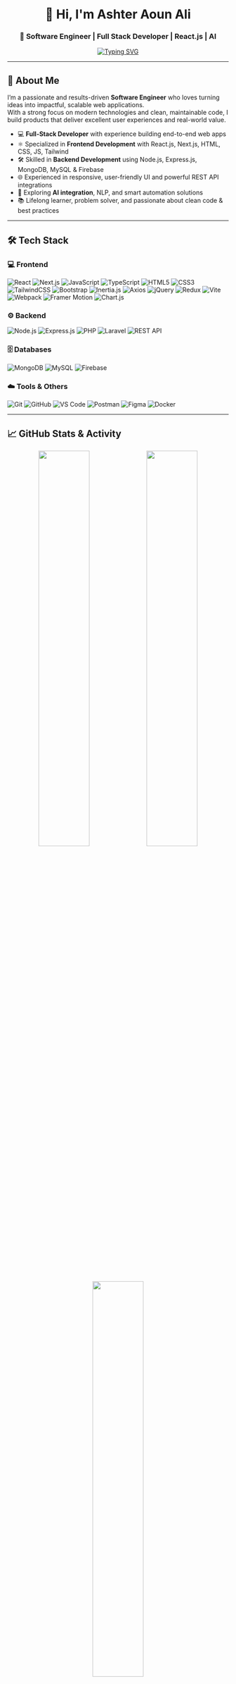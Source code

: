 <!-- Profile README for Ashter Aoun Ali -->

<h1 align="center">👋 Hi, I'm Ashter Aoun Ali</h1>
<h3 align="center">🚀 Software Engineer | Full Stack Developer | React.js | AI</h3>

<!-- Typing Animation -->
<p align="center">
  <a href="https://git.io/typing-svg">
    <img src="https://readme-typing-svg.herokuapp.com?size=24&color=00C2FF&center=true&vCenter=true&width=500&lines=Full+Stack+Developer;React.js+%26+Next.js+Specialist;AI+%26+NLP+Explorer;Open+Source+Contributor;Always+Learning+🚀" alt="Typing SVG" />
  </a>
</p>

---

## 🚀 About Me

I’m a passionate and results-driven **Software Engineer** who loves turning ideas into impactful, scalable web applications.  
With a strong focus on modern technologies and clean, maintainable code, I build products that deliver excellent user experiences and real-world value.

- 💻 **Full-Stack Developer** with experience building end-to-end web apps  
- ⚛️ Specialized in **Frontend Development** with React.js, Next.js, HTML, CSS, JS, Tailwind  
- 🛠️ Skilled in **Backend Development** using Node.js, Express.js, MongoDB, MySQL & Firebase  
- 🌐 Experienced in responsive, user-friendly UI and powerful REST API integrations  
- 🤖 Exploring **AI integration**, NLP, and smart automation solutions  
- 📚 Lifelong learner, problem solver, and passionate about clean code & best practices

---

## 🛠️ Tech Stack

### 💻 Frontend
![React](https://img.shields.io/badge/React-20232A?style=for-the-badge&logo=react&logoColor=61DAFB)
![Next.js](https://img.shields.io/badge/Next.js-000000?style=for-the-badge&logo=nextdotjs&logoColor=white)
![JavaScript](https://img.shields.io/badge/JavaScript-323330?style=for-the-badge&logo=javascript&logoColor=F7DF1E)
![TypeScript](https://img.shields.io/badge/TypeScript-007ACC?style=for-the-badge&logo=typescript&logoColor=white)
![HTML5](https://img.shields.io/badge/HTML5-E34F26?style=for-the-badge&logo=html5&logoColor=white)
![CSS3](https://img.shields.io/badge/CSS3-1572B6?style=for-the-badge&logo=css3&logoColor=white)
![TailwindCSS](https://img.shields.io/badge/TailwindCSS-38B2AC?style=for-the-badge&logo=tailwind-css&logoColor=white)
![Bootstrap](https://img.shields.io/badge/Bootstrap-7952B3?style=for-the-badge&logo=bootstrap&logoColor=white)
![Inertia.js](https://img.shields.io/badge/Inertia.js-1A202C?style=for-the-badge&logo=inertia&logoColor=white)
![Axios](https://img.shields.io/badge/Axios-5A29E4?style=for-the-badge&logo=axios&logoColor=white)
![jQuery](https://img.shields.io/badge/jQuery-0769AD?style=for-the-badge&logo=jquery&logoColor=white)
![Redux](https://img.shields.io/badge/Redux-764ABC?style=for-the-badge&logo=redux&logoColor=white)
![Vite](https://img.shields.io/badge/Vite-646CFF?style=for-the-badge&logo=vite&logoColor=white)
![Webpack](https://img.shields.io/badge/Webpack-8DD6F9?style=for-the-badge&logo=webpack&logoColor=white)
![Framer Motion](https://img.shields.io/badge/Framer_Motion-0055FF?style=for-the-badge&logo=framer&logoColor=white)
![Chart.js](https://img.shields.io/badge/Chart.js-FF6384?style=for-the-badge&logo=chartdotjs&logoColor=white)


### ⚙️ Backend
![Node.js](https://img.shields.io/badge/Node.js-43853D?style=for-the-badge&logo=node.js&logoColor=white)
![Express.js](https://img.shields.io/badge/Express.js-404D59?style=for-the-badge)
![PHP](https://img.shields.io/badge/PHP-777BB4?style=for-the-badge&logo=php&logoColor=white)
![Laravel](https://img.shields.io/badge/Laravel-FF2D20?style=for-the-badge&logo=laravel&logoColor=white)
![REST API](https://img.shields.io/badge/REST%20API-02569B?style=for-the-badge&logo=api&logoColor=white)


### 🗄️ Databases
![MongoDB](https://img.shields.io/badge/MongoDB-4EA94B?style=for-the-badge&logo=mongodb&logoColor=white)
![MySQL](https://img.shields.io/badge/MySQL-005C84?style=for-the-badge&logo=mysql&logoColor=white)
![Firebase](https://img.shields.io/badge/Firebase-ffca28?style=for-the-badge&logo=firebase&logoColor=black)

### ☁️ Tools & Others
![Git](https://img.shields.io/badge/Git-F05032?style=for-the-badge&logo=git&logoColor=white)
![GitHub](https://img.shields.io/badge/GitHub-100000?style=for-the-badge&logo=github&logoColor=white)
![VS Code](https://img.shields.io/badge/VS%20Code-0078D4?style=for-the-badge&logo=visual-studio-code&logoColor=white)
![Postman](https://img.shields.io/badge/Postman-FF6C37?style=for-the-badge&logo=postman&logoColor=white)
![Figma](https://img.shields.io/badge/Figma-F24E1E?style=for-the-badge&logo=figma&logoColor=white)
![Docker](https://img.shields.io/badge/Docker-2496ED?style=for-the-badge&logo=docker&logoColor=white)

---

## 📈 GitHub Stats & Activity

<p align="center">
  <img width="48%" src="https://github-readme-stats.vercel.app/api?username=ashteraoun&show_icons=true&theme=tokyonight" />
  <img width="48%" src="https://github-readme-streak-stats.herokuapp.com/?user=ashteraoun&theme=tokyonight" />
</p>

<p align="center">
  <img width="48%" src="https://github-readme-stats.vercel.app/api/top-langs/?username=ashteraoun&layout=compact&theme=tokyonight" />
</p>

---

## 📊 Current Focus

- 🚀 Building **scalable full-stack apps** with React.js & Node.js  
- 🤖 Implementing **AI-powered features** in real-world web solutions  
- 📐 Enhancing **system design, architecture, and performance**

---

## 🤝 Let’s Connect

I’m always excited to collaborate on challenging projects, open-source contributions, and innovative ideas.  
If you’re looking for a developer who can bring your idea to life — let’s connect!

📫 **Email:** [ashtarbalti4147@gmail.com](mailto:ashtarbalti4147@gmail.com)  
💼 **LinkedIn:** [M. Ashter Aoun Ali](https://www.linkedin.com/in/m-ashter-aoun-ali-a18543222/)  
🌐 **Portfolio:** [My Portfolio](https://www.linkedin.com/in/m-ashter-aoun-ali-a18543222/)

---

⭐️ _“Code is more than syntax — it’s the language of creativity, logic, and impact.”_
